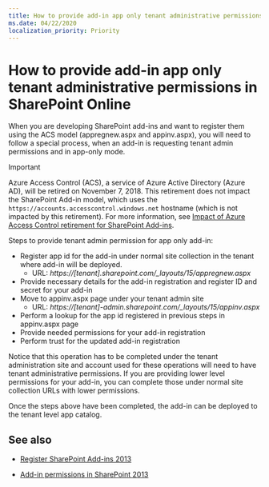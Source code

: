 ```yaml
---
title: How to provide add-in app only tenant administrative permissions in SharePoint Online
ms.date: 04/22/2020
localization_priority: Priority
---
```

How to provide add-in app only tenant administrative permissions in SharePoint Online
================================================

When you are developing SharePoint add-ins and want to register them using the ACS model (appregnew.aspx and appinv.aspx), you will need to follow a special process, when an add-in is requesting tenant admin permissions and in app-only mode. 

> [!IMPORTANT]
> Azure Access Control (ACS), a service of Azure Active Directory (Azure AD), will be retired on November 7, 2018. This retirement does not impact the SharePoint Add-in model, which uses the `https://accounts.accesscontrol.windows.net` hostname (which is not impacted by this retirement). For more information, see [Impact of Azure Access Control retirement for SharePoint Add-ins](https://developer.microsoft.com/office/blogs/impact-of-azure-access-control-deprecation-for-sharepoint-add-ins).

Steps to provide tenant admin permission for app only add-in:

- Register app id for the add-in under normal site collection in the tenant where add-in will be deployed. 
  - URL: *https://[tenant].sharepoint.com/_layouts/15/appregnew.aspx*
- Provide necessary details for the add-in registration and register ID and secret for your add-in
- Move to appinv.aspx page under your tenant admin site
  - URL: *https://[tenant]-admin.sharepoint.com/_layouts/15/appinv.aspx*
- Perform a lookup for the app id registered in previous steps in appinv.aspx page
- Provide needed permissions for your add-in registration
- Perform trust for the updated add-in registration

Notice that this operation has to be completed under the tenant administration site and account used for these operations will need to have tenant administrative permissions. If you are providing lower level permissions for your add-in, you can complete those under normal site collection URLs with lower permissions. 

Once the steps above have been completed, the add-in can be deployed to the tenant level app catalog.


## See also
<a name="bk_addresources"> </a>

- [Register SharePoint Add-ins 2013](https://msdn.microsoft.com/library/office/jj687469.aspx)
    
- [Add-in permissions in SharePoint 2013](https://msdn.microsoft.com/library/office/fp142383.aspx)

